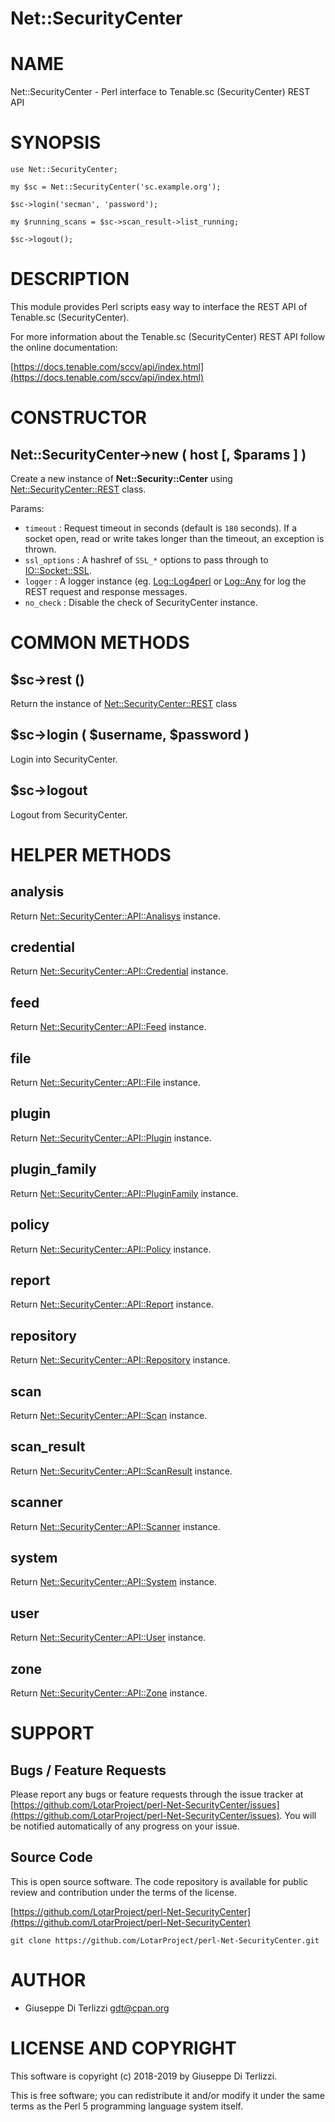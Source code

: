 # Net::SecurityCenter
# NAME

Net::SecurityCenter - Perl interface to Tenable.sc (SecurityCenter) REST API

# SYNOPSIS

    use Net::SecurityCenter;

    my $sc = Net::SecurityCenter('sc.example.org');

    $sc->login('secman', 'password');

    my $running_scans = $sc->scan_result->list_running;

    $sc->logout();

# DESCRIPTION

This module provides Perl scripts easy way to interface the REST API of Tenable.sc
(SecurityCenter).

For more information about the Tenable.sc (SecurityCenter) REST API follow the online documentation:

[https://docs.tenable.com/sccv/api/index.html](https://docs.tenable.com/sccv/api/index.html)

# CONSTRUCTOR

## Net::SecurityCenter->new ( host \[, $params \] )

Create a new instance of **Net::Security::Center** using [Net::SecurityCenter::REST](Net-SecurityCenter-REST.md) class.

Params:

- `timeout` : Request timeout in seconds (default is `180` seconds).
If a socket open, read or write takes longer than the timeout, an exception is thrown.
- `ssl_options` : A hashref of `SSL_*` options to pass through to [IO::Socket::SSL](https://metacpan.org/pod/IO::Socket::SSL).
- `logger` : A logger instance (eg. [Log::Log4perl](https://metacpan.org/pod/Log::Log4perl) or [Log::Any](https://metacpan.org/pod/Log::Any) for log
the REST request and response messages.
- `no_check` : Disable the check of SecurityCenter instance.

# COMMON METHODS

## $sc->rest ()

Return the instance of [Net::SecurityCenter::REST](Net-SecurityCenter-REST.md) class

## $sc->login ( $username, $password )

Login into SecurityCenter.

## $sc->logout

Logout from SecurityCenter.

# HELPER METHODS

## analysis

Return [Net::SecurityCenter::API::Analisys](Net-SecurityCenter-API-Analisys.md) instance.

## credential

Return [Net::SecurityCenter::API::Credential](Net-SecurityCenter-API-Credential.md) instance.

## feed

Return [Net::SecurityCenter::API::Feed](Net-SecurityCenter-API-Feed.md) instance.

## file

Return [Net::SecurityCenter::API::File](Net-SecurityCenter-API-File.md) instance.

## plugin

Return [Net::SecurityCenter::API::Plugin](Net-SecurityCenter-API-Plugin.md) instance.

## plugin\_family

Return [Net::SecurityCenter::API::PluginFamily](Net-SecurityCenter-API-PluginFamily.md) instance.

## policy

Return [Net::SecurityCenter::API::Policy](Net-SecurityCenter-API-Policy.md) instance.

## report

Return [Net::SecurityCenter::API::Report](Net-SecurityCenter-API-Report.md) instance.

## repository

Return [Net::SecurityCenter::API::Repository](Net-SecurityCenter-API-Repository.md) instance.

## scan

Return [Net::SecurityCenter::API::Scan](Net-SecurityCenter-API-Scan.md) instance.

## scan\_result

Return [Net::SecurityCenter::API::ScanResult](Net-SecurityCenter-API-ScanResult.md) instance.

## scanner

Return [Net::SecurityCenter::API::Scanner](Net-SecurityCenter-API-Scanner.md) instance.

## system

Return [Net::SecurityCenter::API::System](Net-SecurityCenter-API-System.md) instance.

## user

Return [Net::SecurityCenter::API::User](Net-SecurityCenter-API-User.md) instance.

## zone

Return [Net::SecurityCenter::API::Zone](Net-SecurityCenter-API-Zone.md) instance.

# SUPPORT

## Bugs / Feature Requests

Please report any bugs or feature requests through the issue tracker
at [https://github.com/LotarProject/perl-Net-SecurityCenter/issues](https://github.com/LotarProject/perl-Net-SecurityCenter/issues).
You will be notified automatically of any progress on your issue.

## Source Code

This is open source software.  The code repository is available for
public review and contribution under the terms of the license.

[https://github.com/LotarProject/perl-Net-SecurityCenter](https://github.com/LotarProject/perl-Net-SecurityCenter)

    git clone https://github.com/LotarProject/perl-Net-SecurityCenter.git

# AUTHOR

- Giuseppe Di Terlizzi <gdt@cpan.org>

# LICENSE AND COPYRIGHT

This software is copyright (c) 2018-2019 by Giuseppe Di Terlizzi.

This is free software; you can redistribute it and/or modify it under
the same terms as the Perl 5 programming language system itself.
